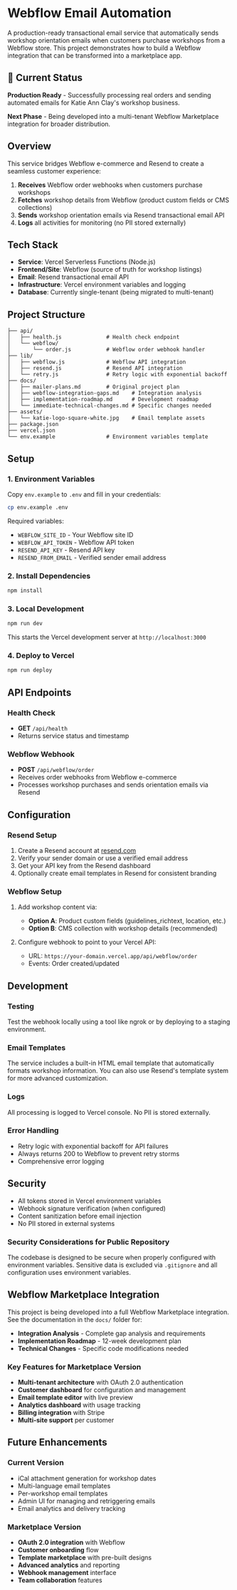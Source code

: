 # Webflow Email Automation

A production-ready transactional email service that automatically sends workshop orientation emails when customers purchase workshops from a Webflow store. This project demonstrates how to build a Webflow integration that can be transformed into a marketplace app.

## 🚀 Current Status

**Production Ready** - Successfully processing real orders and sending automated emails for Katie Ann Clay's workshop business.

**Next Phase** - Being developed into a multi-tenant Webflow Marketplace integration for broader distribution.

## Overview

This service bridges Webflow e-commerce and Resend to create a seamless customer experience:

1. **Receives** Webflow order webhooks when customers purchase workshops
2. **Fetches** workshop details from Webflow (product custom fields or CMS collections)
3. **Sends** workshop orientation emails via Resend transactional email API
4. **Logs** all activities for monitoring (no PII stored externally)

## Tech Stack

- **Service**: Vercel Serverless Functions (Node.js)
- **Frontend/Site**: Webflow (source of truth for workshop listings)
- **Email**: Resend transactional email API
- **Infrastructure**: Vercel environment variables and logging
- **Database**: Currently single-tenant (being migrated to multi-tenant)

## Project Structure

```
├── api/
│   ├── health.js              # Health check endpoint
│   └── webflow/
│       └── order.js           # Webflow order webhook handler
├── lib/
│   ├── webflow.js             # Webflow API integration
│   ├── resend.js              # Resend API integration
│   └── retry.js               # Retry logic with exponential backoff
├── docs/
│   ├── mailer-plans.md        # Original project plan
│   ├── webflow-integration-gaps.md    # Integration analysis
│   ├── implementation-roadmap.md      # Development roadmap
│   └── immediate-technical-changes.md # Specific changes needed
├── assets/
│   └── katie-logo-square-white.jpg    # Email template assets
├── package.json
├── vercel.json
└── env.example                # Environment variables template
```

## Setup

### 1. Environment Variables

Copy `env.example` to `.env` and fill in your credentials:

```bash
cp env.example .env
```

Required variables:
- `WEBFLOW_SITE_ID` - Your Webflow site ID
- `WEBFLOW_API_TOKEN` - Webflow API token
- `RESEND_API_KEY` - Resend API key
- `RESEND_FROM_EMAIL` - Verified sender email address

### 2. Install Dependencies

```bash
npm install
```

### 3. Local Development

```bash
npm run dev
```

This starts the Vercel development server at `http://localhost:3000`

### 4. Deploy to Vercel

```bash
npm run deploy
```

## API Endpoints

### Health Check
- **GET** `/api/health`
- Returns service status and timestamp

### Webflow Webhook
- **POST** `/api/webflow/order`
- Receives order webhooks from Webflow e-commerce
- Processes workshop purchases and sends orientation emails via Resend

## Configuration

### Resend Setup

1. Create a Resend account at [resend.com](https://resend.com)
2. Verify your sender domain or use a verified email address
3. Get your API key from the Resend dashboard
4. Optionally create email templates in Resend for consistent branding

### Webflow Setup

1. Add workshop content via:
   - **Option A**: Product custom fields (guidelines_richtext, location, etc.)
   - **Option B**: CMS collection with workshop details (recommended)

2. Configure webhook to point to your Vercel API:
   - URL: `https://your-domain.vercel.app/api/webflow/order`
   - Events: Order created/updated

## Development

### Testing

Test the webhook locally using a tool like ngrok or by deploying to a staging environment.

### Email Templates

The service includes a built-in HTML email template that automatically formats workshop information. You can also use Resend's template system for more advanced customization.

### Logs

All processing is logged to Vercel console. No PII is stored externally.

### Error Handling

- Retry logic with exponential backoff for API failures
- Always returns 200 to Webflow to prevent retry storms
- Comprehensive error logging

## Security

- All tokens stored in Vercel environment variables
- Webhook signature verification (when configured)
- Content sanitization before email injection
- No PII stored in external systems

### Security Considerations for Public Repository

The codebase is designed to be secure when properly configured with environment variables. Sensitive data is excluded via `.gitignore` and all configuration uses environment variables.

## Webflow Marketplace Integration

This project is being developed into a full Webflow Marketplace integration. See the documentation in the `docs/` folder for:

- **Integration Analysis** - Complete gap analysis and requirements
- **Implementation Roadmap** - 12-week development plan
- **Technical Changes** - Specific code modifications needed

### Key Features for Marketplace Version

- **Multi-tenant architecture** with OAuth 2.0 authentication
- **Customer dashboard** for configuration and management
- **Email template editor** with live preview
- **Analytics dashboard** with usage tracking
- **Billing integration** with Stripe
- **Multi-site support** per customer

## Future Enhancements

### Current Version
- iCal attachment generation for workshop dates
- Multi-language email templates
- Per-workshop email templates
- Admin UI for managing and retriggering emails
- Email analytics and delivery tracking

### Marketplace Version
- **OAuth 2.0 integration** with Webflow
- **Customer onboarding** flow
- **Template marketplace** with pre-built designs
- **Advanced analytics** and reporting
- **Webhook management** interface
- **Team collaboration** features
